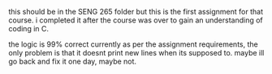 this should be in the SENG 265 folder but this is the first assignment for that course.
i completed it after the course was over to gain an understanding of coding in C.

the logic is 99% correct currently as per the assignment requirements, the only problem is that it doesnt print new
lines when its supposed to.
maybe ill go back and fix it one day, maybe not.
